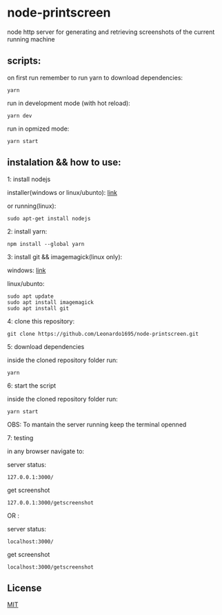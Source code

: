 # node-printscreen

node http server for generating and retrieving screenshots of the current running machine

## scripts:

on first run remember to run yarn to download dependencies:

    yarn

run in development mode (with hot reload):

    yarn dev

run in opmized mode:

    yarn start

## instalation && how to use:

1: install nodejs

installer(windows or linux/ubunto): [link](https://nodejs.org/en/download/)

or running(linux):

    sudo apt-get install nodejs

2: install yarn:

    npm install --global yarn

3: install git && imagemagick(linux only):

windows: [link](https://git-scm.com/download/win)

linux/ubunto:

    sudo apt update
    sudo apt install imagemagick
    sudo apt install git

4: clone this repository:

    git clone https://github.com/Leonardo1695/node-printscreen.git

5: download dependencies

inside the cloned repository folder run:

    yarn

6: start the script

inside the cloned repository folder run:

    yarn start

OBS: To mantain the server running keep the terminal openned


7: testing

in any browser navigate to:

server status:

    127.0.0.1:3000/

get screenshot

    127.0.0.1:3000/getscreenshot

OR :

server status:

    localhost:3000/

get screenshot

    localhost:3000/getscreenshot

## License

[MIT](https://choosealicense.com/licenses/mit/)


